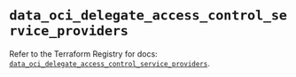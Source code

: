 # `data_oci_delegate_access_control_service_providers`

Refer to the Terraform Registry for docs: [`data_oci_delegate_access_control_service_providers`](https://registry.terraform.io/providers/oracle/oci/7.19.0/docs/data-sources/delegate_access_control_service_providers).
